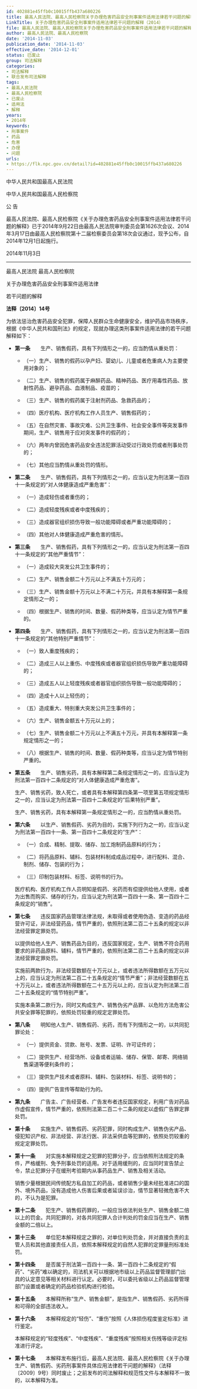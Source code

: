 ```yaml
---
id: 402881e45ffb0c10015ffb437a680226
title: 最高人民法院、最高人民检察院关于办理危害药品安全刑事案件适用法律若干问题的解释
LinkTitle: 关于办理危害药品安全刑事案件适用法律若干问题的解释（2014）
file: 最高人民法院、最高人民检察院关于办理危害药品安全刑事案件适用法律若干问题的解释_20141103_402881e45ffb0c10015ffb437a680226.docx
author: 最高人民法院、最高人民检察院
date: '2014-11-03'
publication_date: '2014-11-03'
effective_date: '2014-12-01'
status: 已废止
group: 司法解释
categories:
- 司法解释
- 联合发布司法解释
tags:
- 最高人民法院
- 最高人民检察院
- 已废止
- 适用法
- 解释
years:
- 2014年
keywords:
- 刑事案件
- 药品
- 危害
- 办理
- 问题
urls:
- https://flk.npc.gov.cn/detail?id=402881e45ffb0c10015ffb437a680226
---
```


中华人民共和国最高人民法院

中华人民共和国最高人民检察院

公 告

最高人民法院、最高人民检察院《关于办理危害药品安全刑事案件适用法律若干问题的解释》已于2014年9月22日由最高人民法院审判委员会第1626次会议、2014年3月17日由最高人民检察院第十二届检察委员会第18次会议通过，现予公布，自2014年12月1日起施行。

2014年11月3日

---

最高人民法院 最高人民检察院

关于办理危害药品安全刑事案件适用法律

若干问题的解释

**法释〔2014〕14号**

为依法惩治危害药品安全犯罪，保障人民群众生命健康安全，维护药品市场秩序，根据《中华人民共和国刑法》的规定，现就办理这类刑事案件适用法律的若干问题解释如下：

- **第一条**　　生产、销售假药，具有下列情形之一的，应当酌情从重处罚：

  - （一）生产、销售的假药以孕产妇、婴幼儿、儿童或者危重病人为主要使用对象的；

  - （二）生产、销售的假药属于麻醉药品、精神药品、医疗用毒性药品、放射性药品、避孕药品、血液制品、疫苗的；

  - （三）生产、销售的假药属于注射剂药品、急救药品的；

  - （四）医疗机构、医疗机构工作人员生产、销售假药的；

  - （五）在自然灾害、事故灾难、公共卫生事件、社会安全事件等突发事件期间，生产、销售用于应对突发事件的假药的；

  - （六）两年内曾因危害药品安全违法犯罪活动受过行政处罚或者刑事处罚的；

  - （七）其他应当酌情从重处罚的情形。

- **第二条**　　生产、销售假药，具有下列情形之一的，应当认定为刑法第一百四十一条规定的“对人体健康造成严重危害”：

  - （一）造成轻伤或者重伤的；

  - （二）造成轻度残疾或者中度残疾的；

  - （三）造成器官组织损伤导致一般功能障碍或者严重功能障碍的；

  - （四）其他对人体健康造成严重危害的情形。

- **第三条**　　生产、销售假药，具有下列情形之一的，应当认定为刑法第一百四十一条规定的“其他严重情节”：

  - （一）造成较大突发公共卫生事件的；

  - （二）生产、销售金额二十万元以上不满五十万元的；

  - （三）生产、销售金额十万元以上不满二十万元，并具有本解释第一条规定情形之一的；

  - （四）根据生产、销售的时间、数量、假药种类等，应当认定为情节严重的。

- **第四条**　　生产、销售假药，具有下列情形之一的，应当认定为刑法第一百四十一条规定的“其他特别严重情节”：

  - （一）致人重度残疾的；

  - （二）造成三人以上重伤、中度残疾或者器官组织损伤导致严重功能障碍的；

  - （三）造成五人以上轻度残疾或者器官组织损伤导致一般功能障碍的；

  - （四）造成十人以上轻伤的；

  - （五）造成重大、特别重大突发公共卫生事件的；

  - （六）生产、销售金额五十万元以上的；

  - （七）生产、销售金额二十万元以上不满五十万元，并具有本解释第一条规定情形之一的；

  - （八）根据生产、销售的时间、数量、假药种类等，应当认定为情节特别严重的。

- **第五条**　　生产、销售劣药，具有本解释第二条规定情形之一的，应当认定为刑法第一百四十二条规定的“对人体健康造成严重危害”。

  生产、销售劣药，致人死亡，或者具有本解释第四条第一项至第五项规定情形之一的，应当认定为刑法第一百四十二条规定的“后果特别严重”。

  生产、销售劣药，具有本解释第一条规定情形之一的，应当酌情从重处罚。

- **第六条**　　以生产、销售假药、劣药为目的，实施下列行为之一的，应当认定为刑法第一百四十一条、第一百四十二条规定的“生产”：

  - （一）合成、精制、提取、储存、加工炮制药品原料的行为；

  - （二）将药品原料、辅料、包装材料制成成品过程中，进行配料、混合、制剂、储存、包装的行为；

  - （三）印制包装材料、标签、说明书的行为。

  医疗机构、医疗机构工作人员明知是假药、劣药而有偿提供给他人使用，或者为出售而购买、储存的行为，应当认定为刑法第一百四十一条、第一百四十二条规定的“销售”。

- **第七条**　　违反国家药品管理法律法规，未取得或者使用伪造、变造的药品经营许可证，非法经营药品，情节严重的，依照刑法第二百二十五条的规定以非法经营罪定罪处罚。

  以提供给他人生产、销售药品为目的，违反国家规定，生产、销售不符合药用要求的非药品原料、辅料，情节严重的，依照刑法第二百二十五条的规定以非法经营罪定罪处罚。

  实施前两款行为，非法经营数额在十万元以上，或者违法所得数额在五万元以上的，应当认定为刑法第二百二十五条规定的“情节严重”；非法经营数额在五十万元以上，或者违法所得数额在二十五万元以上的，应当认定为刑法第二百二十五条规定的“情节特别严重”。

  实施本条第二款行为，同时又构成生产、销售伪劣产品罪、以危险方法危害公共安全罪等犯罪的，依照处罚较重的规定定罪处罚。

- **第八条**　　明知他人生产、销售假药、劣药，而有下列情形之一的，以共同犯罪论处：

  - （一）提供资金、贷款、账号、发票、证明、许可证件的；

  - （二）提供生产、经营场所、设备或者运输、储存、保管、邮寄、网络销售渠道等便利条件的；

  - （三）提供生产技术或者原料、辅料、包装材料、标签、说明书的；

  - （四）提供广告宣传等帮助行为的。

- **第九条**　　广告主、广告经营者、广告发布者违反国家规定，利用广告对药品作虚假宣传，情节严重的，依照刑法第二百二十二条的规定以虚假广告罪定罪处罚。

- **第十条**　　实施生产、销售假药、劣药犯罪，同时构成生产、销售伪劣产品、侵犯知识产权、非法经营、非法行医、非法采供血等犯罪的，依照处罚较重的规定定罪处罚。

- **第十一条**　　对实施本解释规定之犯罪的犯罪分子，应当依照刑法规定的条件，严格缓刑、免予刑事处罚的适用。对于适用缓刑的，应当同时宣告禁止令，禁止犯罪分子在缓刑考验期内从事药品生产、销售及相关活动。

  销售少量根据民间传统配方私自加工的药品，或者销售少量未经批准进口的国外、境外药品，没有造成他人伤害后果或者延误诊治，情节显著轻微危害不大的，不认为是犯罪。

- **第十二条**　　犯生产、销售假药罪的，一般应当依法判处生产、销售金额二倍以上的罚金。共同犯罪的，对各共同犯罪人合计判处的罚金应当在生产、销售金额的二倍以上。

- **第十三条**　　单位犯本解释规定之罪的，对单位判处罚金，并对直接负责的主管人员和其他直接责任人员，依照本解释规定的自然人犯罪的定罪量刑标准处罚。

- **第十四条**　　是否属于刑法第一百四十一条、第一百四十二条规定的“假药”、“劣药”难以确定的，司法机关可以根据地市级以上药品监督管理部门出具的认定意见等相关材料进行认定。必要时，可以委托省级以上药品监督管理部门设置或者确定的药品检验机构进行检验。

- **第十五条**　　本解释所称“生产、销售金额”，是指生产、销售假药、劣药所得和可得的全部违法收入。

- **第十六条**　　本解释规定的“轻伤”、“重伤”按照《人体损伤程度鉴定标准》进行鉴定。

  本解释规定的“轻度残疾”、“中度残疾”、“重度残疾”按照相关伤残等级评定标准进行评定。

- **第十七条**　　本解释发布施行后，最高人民法院、最高人民检察院《关于办理生产、销售假药、劣药刑事案件具体应用法律若干问题的解释》（法释〔2009〕9号）同时废止；之前发布的司法解释和规范性文件与本解释不一致的，以本解释为准。
